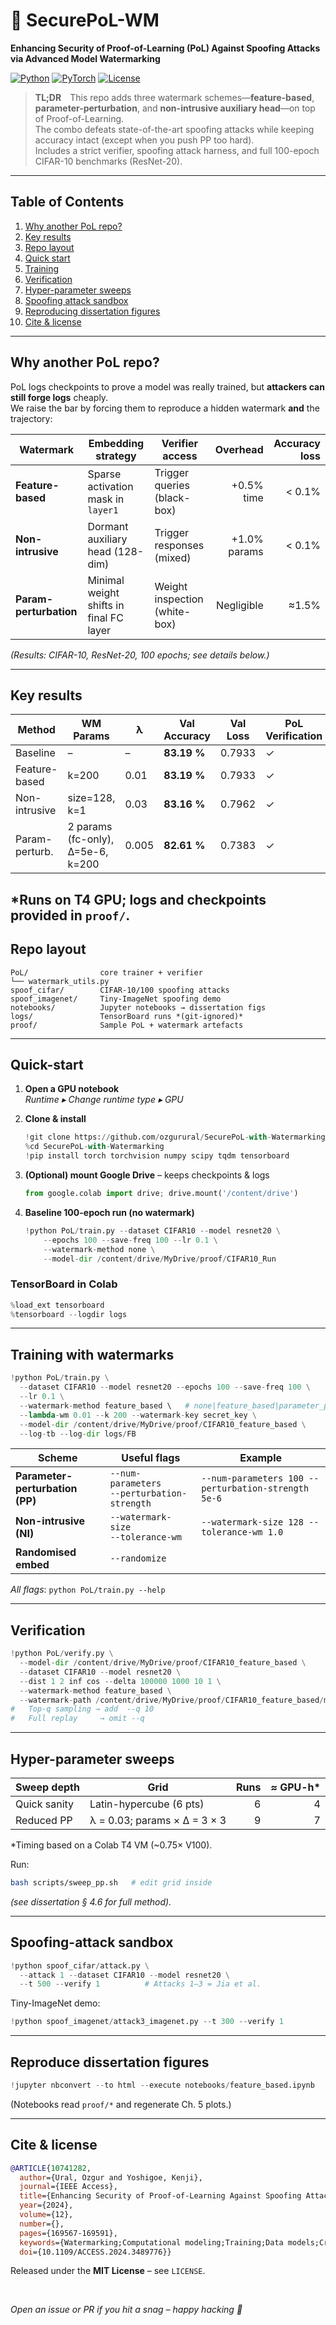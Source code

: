 # 🔐 SecurePoL-WM  
**Enhancing Security of Proof-of-Learning (PoL) Against Spoofing Attacks via Advanced Model Watermarking**

[![Python](https://img.shields.io/badge/python->=3.9-blue?logo=python)](https://www.python.org/)
[![PyTorch](https://img.shields.io/badge/PyTorch-2.2.x-EE4C2C?logo=pytorch)](https://pytorch.org/)
[![License](https://img.shields.io/badge/License-MIT-green.svg)](LICENSE)

> **TL;DR** This repo adds three watermark schemes—**feature-based**, **parameter-perturbation**, and **non-intrusive auxiliary head**—on top of Proof-of-Learning.  
> The combo defeats state-of-the-art spoofing attacks while keeping accuracy intact (except when you push PP too hard).  
> Includes a strict verifier, spoofing attack harness, and full 100-epoch CIFAR-10 benchmarks (ResNet-20).

---

## Table of Contents
1. [Why another PoL repo?](#why-another-pol-repo)
2. [Key results](#key-results)
3. [Repo layout](#repo-layout)
4. [Quick start](#quick-start)
5. [Training](#training-with-watermarks)
6. [Verification](#verification)
7. [Hyper-parameter sweeps](#hyper-parameter-sweeps)
8. [Spoofing attack sandbox](#spoofing-attack-sandbox)
9. [Reproducing dissertation figures](#reproduce-dissertation-figures)
10. [Cite & license](#cite--license)

---

## Why another PoL repo?  
PoL logs checkpoints to prove a model was really trained, but **attackers can still forge logs** cheaply.  
We raise the bar by forcing them to reproduce a hidden watermark **and** the trajectory:

| Watermark | Embedding strategy | Verifier access | Overhead | Accuracy loss |
|-----------|--------------------|-----------------|---------:|--------------:|
| **Feature-based** | Sparse activation mask in `layer1` | Trigger queries (black-box) | +0.5% time | < 0.1% |
| **Non-intrusive** | Dormant auxiliary head (128-dim) | Trigger responses (mixed) | +1.0% params | < 0.1% |
| **Param-perturbation** | Minimal weight shifts in final FC layer | Weight inspection (white-box) | Negligible | ≈1.5% |

*(Results: CIFAR-10, ResNet-20, 100 epochs; see details below.)*

---

## Key results

| Method | WM Params | λ | Val Accuracy | Val Loss | PoL Verification | WM Verification | Runtime* |
|--------|-----------|---|--------------|----------|------------------|-----------------|----------|
| Baseline | – | – | **83.19 %** | 0.7933 | ✓ | – | 2686 s |
| Feature-based | k=200 | 0.01 | **83.19 %** | 0.7933 | ✓ | ✓ | 3150 s |
| Non-intrusive | size=128, k=1 | 0.03 | **83.16 %** | 0.7962 | ✓ | ✓ | 2973 s |
| Param-perturb. | 2 params (fc-only), Δ=5e-6, k=200  | 0.005 | **82.61 %** | 0.7383 | ✓ | ✓ | 2702 s |

*Runs on T4 GPU; logs and checkpoints provided in `proof/`.
---
## Repo layout
```
PoL/                core trainer + verifier  
└── watermark_utils.py  
spoof_cifar/        CIFAR-10/100 spoofing attacks  
spoof_imagenet/     Tiny-ImageNet spoofing demo  
notebooks/          Jupyter notebooks → dissertation figs  
logs/               TensorBoard runs *(git-ignored)*  
proof/              Sample PoL + watermark artefacts  
```

---

## Quick-start

1. **Open a GPU notebook**  
   *Runtime ▸ Change runtime type ▸ GPU*

2. **Clone & install**
   ```python
   !git clone https://github.com/ozgurural/SecurePoL-with-Watermarking.git
   %cd SecurePoL-with-Watermarking
   !pip install torch torchvision numpy scipy tqdm tensorboard
   ```

3. **(Optional) mount Google Drive** – keeps checkpoints & logs
   ```python
   from google.colab import drive; drive.mount('/content/drive')
   ```

4. **Baseline 100-epoch run (no watermark)**
   ```python
   !python PoL/train.py --dataset CIFAR10 --model resnet20 \
       --epochs 100 --save-freq 100 --lr 0.1 \
       --watermark-method none \
       --model-dir /content/drive/MyDrive/proof/CIFAR10_Run
   ```

### TensorBoard in Colab
```python
%load_ext tensorboard
%tensorboard --logdir logs
```

---

## Training with watermarks
```python
!python PoL/train.py \
  --dataset CIFAR10 --model resnet20 --epochs 100 --save-freq 100 \
  --lr 0.1 \
  --watermark-method feature_based \   # none|feature_based|parameter_perturbation|non_intrusive
  --lambda-wm 0.01 --k 200 --watermark-key secret_key \
  --model-dir /content/drive/MyDrive/proof/CIFAR10_feature_based \
  --log-tb --log-dir logs/FB
```

| Scheme | Useful flags | Example |
|--------|--------------|---------|
| **Parameter-perturbation (PP)** | `--num-parameters`<br>`--perturbation-strength` | `--num-parameters 100 --perturbation-strength 5e-6` |
| **Non-intrusive (NI)** | `--watermark-size`<br>`--tolerance-wm` | `--watermark-size 128 --tolerance-wm 1.0` |
| **Randomised embed** | `--randomize` |  |

_All flags_: `python PoL/train.py --help`

---

## Verification
```python
!python PoL/verify.py \
  --model-dir /content/drive/MyDrive/proof/CIFAR10_feature_based \
  --dataset CIFAR10 --model resnet20 \
  --dist 1 2 inf cos --delta 100000 1000 10 1 \
  --watermark-method feature_based \
  --watermark-path /content/drive/MyDrive/proof/CIFAR10_feature_based/model_with_feature_based_watermark.pth
#   Top-q sampling → add  --q 10
#   Full replay     → omit --q
```

---

## Hyper-parameter sweeps

| Sweep depth | Grid | Runs | ≈ GPU-h* |
|-------------|------|-----:|--------:|
| Quick sanity | Latin-hypercube (6 pts) | 6 | 4 |
| Reduced PP   | λ = 0.03; params × Δ = 3 × 3 | 9 | 7 |

\*Timing based on a Colab T4 VM (~0.75× V100).

Run:
```bash
bash scripts/sweep_pp.sh   # edit grid inside
```
*(see dissertation § 4.6 for full method).*

---

## Spoofing-attack sandbox
```python
!python spoof_cifar/attack.py \
  --attack 1 --dataset CIFAR10 --model resnet20 \
  --t 500 --verify 1          # Attacks 1–3 = Jia et al.
```
Tiny-ImageNet demo:
```python
!python spoof_imagenet/attack3_imagenet.py --t 300 --verify 1
```

---

## Reproduce dissertation figures
```python
!jupyter nbconvert --to html --execute notebooks/feature_based.ipynb
```
(Notebooks read `proof/*` and regenerate Ch. 5 plots.)

---

## Cite & license
```bibtex
@ARTICLE{10741282,
  author={Ural, Ozgur and Yoshigoe, Kenji},
  journal={IEEE Access}, 
  title={Enhancing Security of Proof-of-Learning Against Spoofing Attacks Using Feature-Based Model Watermarking}, 
  year={2024},
  volume={12},
  number={},
  pages={169567-169591},
  keywords={Watermarking;Computational modeling;Training;Data models;Cryptography;Adaptation models;Computational efficiency;Training data;Analytical models;Robustness;Authentication;Machine learning;Proof-of-learning;model watermarking;machine learning security;spoofing attack countermeasures;dual-layered verification;model authenticity;intellectual property protection in ML;computational effort authentication;security enhancements in machine learning;watermark robustness;model integrity verification},
  doi={10.1109/ACCESS.2024.3489776}}
```
Released under the **MIT License** – see `LICENSE`.

<br>

*Open an issue or PR if you hit a snag – happy hacking 🚀*
